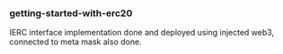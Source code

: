 ### getting-started-with-erc20
IERC interface implementation done and deployed using injected web3, connected to meta mask also done.
